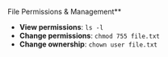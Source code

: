 File Permissions & Management\*\*

- **View permissions**: `ls -l`
- **Change permissions**: `chmod 755 file.txt`
- **Change ownership**: `chown user file.txt`
